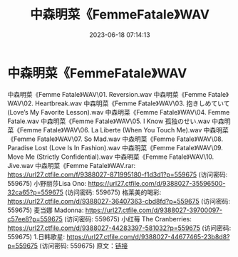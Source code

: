 ﻿---
title: 中森明菜《FemmeFatale》WAV
date: 2023-06-18 07:14:13
categories: 外语音乐
tags: 外语音乐
---
# 中森明菜《FemmeFatale》WAV

中森明菜《Femme Fatale》WAV\01.
Reversion.wav
中森明菜《Femme Fatale》WAV\02. Heartbreak.wav
中森明菜《Femme Fatale》WAV\03. 抱きしめていて(Love’s My Favorite
Lesson).wav
中森明菜《Femme Fatale》WAV\04. Femme Fatale.wav
中森明菜《Femme Fatale》WAV\05. I Know 孤独のせい.wav
中森明菜《Femme Fatale》WAV\06. La Liberte (When You Touch Me).wav
中森明菜《Femme Fatale》WAV\07. So Mad.wav
中森明菜《Femme Fatale》WAV\08. Paradise Lost (Love Is In
Fashion).wav
中森明菜《Femme Fatale》WAV\09. Move Me (Strictly
Confidential).wav
中森明菜《Femme Fatale》WAV\10. Jive.wav
中森明菜《Femme Fatale》WAV.rar: https://url27.ctfile.com/f/9388027-871995180-f1d3d1?p=559675
(访问密码: 559675)
小野丽莎Lisa Ono: https://url27.ctfile.com/d/9388027-35596500-32ca65?p=559675
(访问密码: 559675)
格莱美的喝彩: https://url27.ctfile.com/d/9388027-36407363-cbd8fd?p=559675
(访问密码: 559675)
麦当娜 Madonna: https://url27.ctfile.com/d/9388027-39700097-c57ee8?p=559675
(访问密码: 559675)
小红莓 The Cranberries: https://url27.ctfile.com/d/9388027-44283397-581032?p=559675
(访问密码: 559675)
1.日韩歌星: https://url27.ctfile.com/d/9388027-44677465-23b8d8?p=559675
(访问密码: 559675)
原文：[链接](https://blog.sina.com.cn/s/blog_1647c7e76010312dy.html)